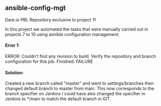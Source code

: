 ## ansible-config-mgt

Dare.io PBL Repository exclusive to project 11


In this project we automated the tasks that were manually carried out in projects 7 to 10 using asnible configuration management.

#### Error 1: 

ERROR: Couldn't find any revision to build. Verify the repository and branch configuration for this job.
Finished: FAILURE

#### Solution:

Created a new branch called "master" and went to settings/branches then changed default branch to master from main. This now corresponds to the branch specifier on Jenkins
I could have also changed the specifier in Jenkins to */main to match the default branch in GIT.
